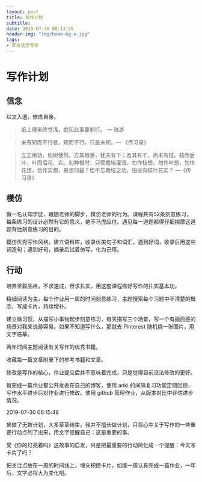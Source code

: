 ```yaml
---
layout: post
title: 写作计划
subtitle: 
date: 2019-07-30 08:13:29
header-img: "img/home-bg-o.jpg"
tags:  
- 笨方法学写作
---
```


# 写作计划

## 信念

以文入道，修炼自身。

> 纸上得来终觉浅，绝知此事要躬行。 —  陆游

> 未有知而不行者。知而不行，只是未知。— 《传习录》

> 立志用功，如树使然。方其根芽，犹未有干；及其有干，尚未有枝。枝而后叶，叶而后花、实。初种根时，只管栽培灌溉，勿作枝想，勿作叶想，勿作花想，勿作实想，悬想何益？但不忘栽培之功，怕没有枝叶花实？ —《传习录》
## 模仿

做一名认知学徒，跟随老师的脚步，模仿老师的行为。课程共有52条刻意练习，每条练习的设计必然有它的意义，绝不马虎应付。遇见每一道题都得仔细揣摩这道题背后刻意练习的目的。 

模仿优秀写作风格。建立语料库，收录优美句子和词汇，遇到好词，收录后用这些词造句；遇到好句，摘录后试着仿写，化为己用。

## 行动

培养坚毅品格，不求速成，但求扎实，用这套课程练好写作的扎实基本功。

精细阅读为主，每个作业用一周的时间刻意练习，主题搜索每个习题中不清楚的概念，写成卡片，持续增补。

建立微习惯，从描写小事物起步刻意练习，每天描写三个场景，写一个有画面感的场景对我来说最容易。如果不知道写什么，那就去 Pinterest 随机挑一张图片，用文字临摹。

两年时间主题阅读有关写作的优秀书籍。

收藏每一篇文章附录下的参考书籍和文章。

修改是写作的核心，作业提交后并不意味着完成，只是觉得目前没法修改的更好。

每完成一篇作业都公开发表在自己的博客，使用 anki 的间隔复习功能定期回顾，写作水平进步后对作业进行修改。使用 github 管理作业，从版本对比中评估进步情况。

2019-07-30 06:15:48

曾做了无数计划，大多草草结束。我并不擅长做计划，只将心中关于写作的一些重要行动点列了出来，用文字提醒自己：这是重要的事。

受《你的灯亮着吗》这故事的启发，只是把最重要的行动简化成一个提醒：今天写卡片了吗？

把关注点放在一周的时间线上，埋头积攒卡片，如能一周认真完成一篇作业，一年后，文字必将大为变化吧。